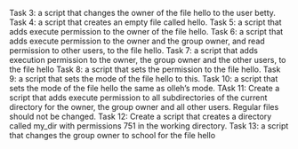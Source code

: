Task 3: a script that changes the owner of the file hello to the user betty.
Task 4: a script that creates an empty file called hello.
Task 5: a script that adds execute permission to the owner of the file hello.
Task 6: a script that adds execute permission to the owner and the group owner, and read permission to other users, to the file hello.
Task 7: a script that adds execution permission to the owner, the group owner and the other users, to the file hello
Task 8: a script that sets the permission to the file hello.
Task 9:  a script that sets the mode of the file hello to this.
Task 10: a script that sets the mode of the file hello the same as olleh’s mode.
TAsk 11: Create a script that adds execute permission to all subdirectories of the current directory for the owner, the group owner and all other users. Regular files should not be changed.
Task 12: Create a script that creates a directory called my_dir with permissions 751 in the working directory.
Task 13: a script that changes the group owner to school for the file hello

